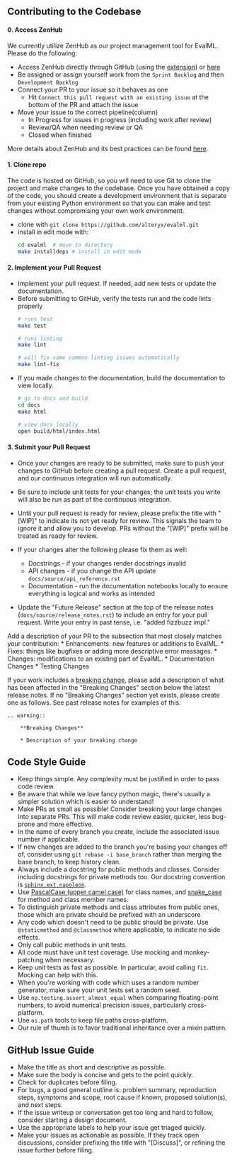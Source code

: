 ## Contributing to the Codebase

#### 0. Access ZenHub
We currently utilize ZenHub as our project management tool for EvalML. Please do the following:
* Access ZenHub directly through GitHub (using the [extension](https://www.zenhub.com/extension)) or [here](https://app.zenhub.com/)
* Be assigned or assign yourself work from the `Sprint Backlog` and then `Development Backlog`
* Connect your PR to your issue so it behaves as one
    * Hit `Connect this pull request with an existing issue` at the bottom of the PR and attach the issue
* Move your issue to the correct pipeline(column)
    * In Progress for issues in progress (including work after review)
    * Review/QA when needing review or QA
    * Closed when finished

More details about ZenHub and its best practices can be found [here](https://bit.ly/379iFB9).


#### 1. Clone repo
The code is hosted on GitHub, so you will need to use Git to clone the project and make changes to the codebase. Once you have obtained a copy of the code, you should create a development environment that is separate from your existing Python environment so that you can make and test changes without compromising your own work environment.
* clone with `git clone https://github.com/alteryx/evalml.git`
* install in edit mode with:
    ```bash
    cd evalml  # move to directory
    make installdeps # install in edit mode
    ```


#### 2. Implement your Pull Request

* Implement your pull request. If needed, add new tests or update the documentation.
* Before submitting to GitHub, verify the tests run and the code lints properly
  ```bash
  # runs test
  make test

  # runs linting
  make lint

  # will fix some common linting issues automatically
  make lint-fix
  ```
* If you made changes to the documentation, build the documentation to view locally.
  ```bash
  # go to docs and build
  cd docs
  make html

  # view docs locally
  open build/html/index.html
  ```

#### 3. Submit your Pull Request

* Once your changes are ready to be submitted, make sure to push your changes to GitHub before creating a pull request. Create a pull request, and our continuous integration will run automatically.

* Be sure to include unit tests for your changes; the unit tests you write will also be run as part of the continuous integration.

* Until your pull request is ready for review, please prefix the title with "[WIP]" to indicate its not yet ready for review. This signals the team to ignore it and allow you to develop. PRs without the "[WIP]" prefix will be treated as ready for review.

* If your changes alter the following please fix them as well:
    * Docstrings - if your changes render docstrings invalid
    * API changes - if you change the API update `docs/source/api_reference.rst`
    * Documentation - run the documentation notebooks locally to ensure everything is logical and works as intended

* Update the "Future Release" section at the top of the release notes (`docs/source/release_notes.rst`) to include an entry for your pull request. Write your entry in past tense, i.e. "added fizzbuzz impl."

Add a description of your PR to the subsection that most closely matches your contribution:
    * Enhancements: new features or additions to EvalML.
    * Fixes: things like bugfixes or adding more descriptive error messages.
    * Changes: modifications to an existing part of EvalML.
    * Documentation Changes
    * Testing Changes

If your work includes a [breaking change](https://en.wiktionary.org/wiki/breaking_change), please add a description of what has been affected in the "Breaking Changes" section below the latest release notes. If no "Breaking Changes" section yet exists, please create one as follows. See past release notes for examples of this.
```
.. warning::

    **Breaking Changes**

    * Description of your breaking change
```

## Code Style Guide

* Keep things simple. Any complexity must be justified in order to pass code review.
* Be aware that while we love fancy python magic, there's usually a simpler solution which is easier to understand!
* Make PRs as small as possible! Consider breaking your large changes into separate PRs. This will make code review easier, quicker, less bug-prone and more effective.
* In the name of every branch you create, include the associated issue number if applicable.
* If new changes are added to the branch you're basing your changes off of, consider using `git rebase -i base_branch` rather than merging the base branch, to keep history clean.
* Always include a docstring for public methods and classes. Consider including docstrings for private methods too. Our docstring convention is [`sphinx.ext.napoleon`](https://www.sphinx-doc.org/en/master/usage/extensions/napoleon.html).
* Use [PascalCase (upper camel case)](https://en.wikipedia.org/wiki/Camel_case#Variations_and_synonyms) for class names, and [snake_case](https://en.wikipedia.org/wiki/Snake_case) for method and class member names.
* To distinguish private methods and class attributes from public ones, those which are private should be prefixed with an underscore
* Any code which doesn't need to be public should be private. Use `@staticmethod` and `@classmethod` where applicable, to indicate no side effects.
* Only call public methods in unit tests.
* All code must have unit test coverage. Use mocking and monkey-patching when necessary.
* Keep unit tests as fast as possible. In particular, avoid calling `fit`. Mocking can help with this.
* When you're working with code which uses a random number generator, make sure your unit tests set a random seed.
* Use `np.testing.assert_almost_equal` when comparing floating-point numbers, to avoid numerical precision issues, particularly cross-platform.
* Use `os.path` tools to keep file paths cross-platform.
* Our rule of thumb is to favor traditional inheritance over a mixin pattern.

## GitHub Issue Guide

* Make the title as short and descriptive as possible.
* Make sure the body is concise and gets to the point quickly.
* Check for duplicates before filing.
* For bugs, a good general outline is: problem summary, reproduction steps, symptoms and scope, root cause if known, proposed solution(s), and next steps.
* If the issue writeup or conversation get too long and hard to follow, consider starting a design document.
* Use the appropriate labels to help your issue get triaged quickly.
* Make your issues as actionable as possible. If they track open discussions, consider prefixing the title with "[Discuss]", or refining the issue further before filing.
